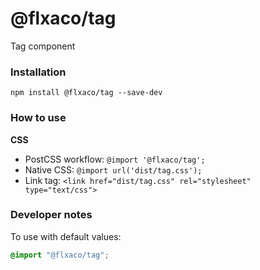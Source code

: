 # @flxaco/tag

Tag component

### Installation

```
npm install @flxaco/tag --save-dev
```

### How to use

**CSS**

- PostCSS workflow: `@import '@flxaco/tag';`
- Native CSS: `@import url('dist/tag.css');`
- Link tag: `<link href="dist/tag.css" rel="stylesheet" type="text/css">`

### Developer notes

To use with default values:

```css
@import "@flxaco/tag";
```
